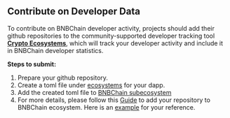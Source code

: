 ## Contribute on Developer Data

To contribute on BNBChain developer activity, projects should add their github repositories to the community-supported developer tracking tool [**Crypto Ecosystems**](https://github.com/electric-capital/crypto-ecosystems), which will track your developer activity and include it in BNBChain developer statistics.

**Steps to submit:**
1. Prepare your github repository.
2. Create a toml file under [ecosystems](https://github.com/electric-capital/crypto-ecosystems/tree/master/data/ecosystems) for your dapp.
3. Add the created toml file to [BNBChain subecosystem](https://github.com/electric-capital/crypto-ecosystems/blob/master/data/ecosystems/b/bnb-chain-bsc.toml)
4. For more details, please follow this [Guide](https://github.com/electric-capital/crypto-ecosystems?tab=readme-ov-file#how-to-contribute) to add your repository to BNBChain ecosystem. 
Here is an [example](https://github.com/electric-capital/crypto-ecosystems/pull/1114) for your reference.